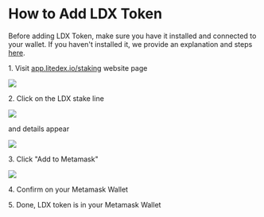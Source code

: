 # How to Add LDX Token

Before adding LDX Token, make sure you have it installed and connected to your wallet. If you haven't installed it, we provide an explanation and steps [here](how-to-make-a-wallet.md).

1\. Visit [app.litedex.io/staking](https://app.litedex.io/staking) website page

![](<../.gitbook/assets/CC3B4930-9158-4EC6-96D6-128AC0C98BBC\_1\_105\_c (1).jpeg>)

2\. Click on the LDX stake line

![](../.gitbook/assets/39be391f-ed65-4cfd-b8b9-c07d7f0113ce\_1\_201\_a.jpeg)

and details appear

![](<../.gitbook/assets/fa043e96-dc0b-4c2f-bf12-0f807158861f\_1\_105\_c (1).jpeg>)

3\. Click "Add to Metamask"

![](../.gitbook/assets/2bf6ce2d-6710-4933-99f9-ababbc8ce45c\_4\_5005\_c.jpeg)

4\. Confirm on your Metamask Wallet

5\. Done, LDX token is in your Metamask Wallet
